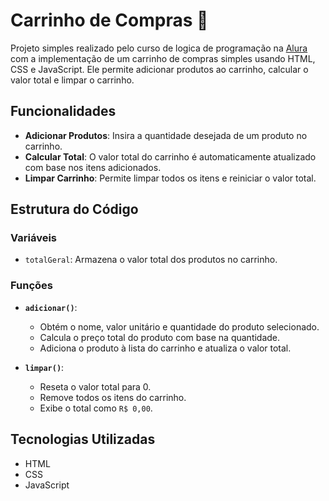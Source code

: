 # Carrinho de Compras :shopping_cart:

Projeto simples realizado pelo curso de logica de programação na [Alura](https://cursos.alura.com.br/) com a  implementação de um carrinho de compras simples usando HTML, CSS e JavaScript. 
Ele permite adicionar produtos ao carrinho, calcular o valor total e limpar o carrinho.

## Funcionalidades

- **Adicionar Produtos**: Insira a quantidade desejada de um produto no carrinho.
- **Calcular Total**: O valor total do carrinho é automaticamente atualizado com base nos itens adicionados.
- **Limpar Carrinho**: Permite limpar todos os itens e reiniciar o valor total.

## Estrutura do Código

### Variáveis
- `totalGeral`: Armazena o valor total dos produtos no carrinho.

### Funções
- **`adicionar()`**:
  - Obtém o nome, valor unitário e quantidade do produto selecionado.
  - Calcula o preço total do produto com base na quantidade.
  - Adiciona o produto à lista do carrinho e atualiza o valor total.

- **`limpar()`**:
  - Reseta o valor total para 0.
  - Remove todos os itens do carrinho.
  - Exibe o total como `R$ 0,00`.

## Tecnologias Utilizadas

- HTML
- CSS
- JavaScript
